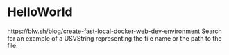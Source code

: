 # HelloWorld

https://blw.sh/blog/create-fast-local-docker-web-dev-environment
Search for an example of a USVString representing the file name or the path to the file.

